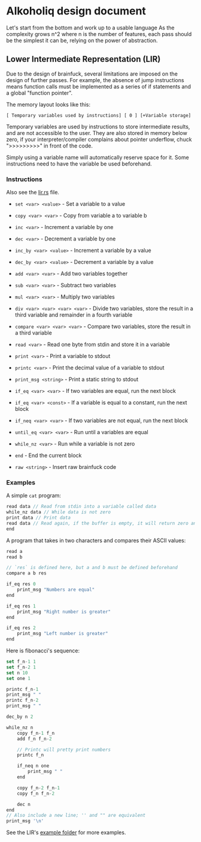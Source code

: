 # Alkoholiq design document

Let's start from the bottom and work up to a usable language
As the complexity grows n^2 where n is the number of features, each pass should be the simplest it can be, relying on
the
power of abstraction.

## Lower Intermediate Representation (LIR)

Due to the design of brainfuck, several limitations are imposed on the design of further passes.
For example, the absence of jump instructions means function calls must be implemented as a series of if statements and a global "function pointer".

The memory layout looks like this:

```
[ Temporary variables used by instructions] [ 0 ] [+Variable storage]
```

Temporary variables are used by instructions to store intermediate results, and are not accessible to the user.
They are also stored in memory below zero, if your interpreter/compiler complains about pointer underflow, chuck ">>>>>>>>>" in front of the code.

Simply using a variable name will automatically reserve space for it. Some instructions need to have the variable be
used beforehand.

### Instructions

Also see the [lir.rs](https://github.com/3top1a/alkoholiq/blob/main/src/lir/lir.rs) file.

- `set <var> <value>` - Set a variable to a value
- `copy <var> <var>` - Copy from variable a to variable b

- `inc <var>` - Increment a variable by one
- `dec <var>` - Decrement a variable by one
- `inc_by <var> <value>` - Increment a variable by a value
- `dec_by <var> <value>` - Decrement a variable by a value

- `add <var> <var>` - Add two variables together
- `sub <var> <var>` - Subtract two variables
- `mul <var> <var>` - Multiply two variables
- `div <var> <var> <var> <var>` - Divide two variables, store the result in a third variable and remainder in a fourth variable
- `compare <var> <var> <var>` - Compare two variables, store the result in a third variable

- `read <var>` - Read one byte from stdin and store it in a variable
- `print <var>` - Print a variable to stdout
- `printc <var>` - Print the decimal value of a variable to stdout
- `print_msg <string>` - Print a static string to stdout

- `if_eq <var> <var>` - If two variables are equal, run the next block
- `if_eq <var> <const>` - If a variable is equal to a constant, run the next block
- `if_neq <var> <var>` - If two variables are not equal, run the next block
- `until_eq <var> <var>` - Run until a variables are equal
- `while_nz <var>` - Run while a variable is not zero
- `end` - End the current block

- `raw <string>` - Insert raw brainfuck code


### Examples

A simple `cat` program:

```js
read data // Read from stdin into a variable called data
while_nz data // While data is not zero
print data // Print data
read data // Read again, if the buffer is empty, it will return zero and exit the loop
end
```

A program that takes in two characters and compares their ASCII values:

```js
read a
read b

// `res` is defined here, but a and b must be defined beforehand
compare a b res

if_eq res 0
    print_msg "Numbers are equal"
end

if_eq res 1
    print_msg "Right number is greater"
end

if_eq res 2
    print_msg "Left number is greater"
end
```


Here is fibonacci's sequence:

```js
set f_n-1 1
set f_n-2 1
set n 10
set one 1

printc f_n-1
print_msg " "
printc f_n-2
print_msg " "

dec_by n 2

while_nz n
    copy f_n-1 f_n
    add f_n f_n-2

    // Printc will pretty print numbers
    printc f_n

    if_neq n one
        print_msg " "
    end

    copy f_n-2 f_n-1
    copy f_n f_n-2

    dec n
end
// Also include a new line; '' and "" are equivalent
print_msg '\n'
```

See the LIR's [example folder](https://github.com/3top1a/alkoholiq/tree/main/examples/lir) for more examples.
